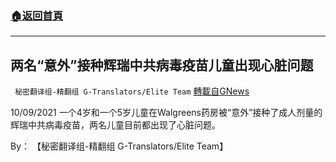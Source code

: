 ###  [:house:返回首頁](https://github.com/ourhimalayas/txt)
---


## 两名“意外”接种辉瑞中共病毒疫苗儿童出现心脏问题
` 秘密翻译组-精翻组 G-Translators/Elite Team` [轉載自GNews](https://gnews.org/zh-hans/1587117/)

10/09/2021 一个4岁和一个5岁儿童在Walgreens药房被“意外”接种了成人剂量的辉瑞中共病毒疫苗，两名儿童目前都出现了心脏问题。

By： 【秘密翻译组-精翻组 G-Translators/Elite Team】
